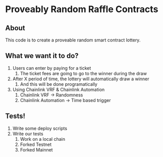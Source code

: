 # Proveably Random Raffle Contracts

## About

This code is to create a proveable random smart contract lottery.

## What we want it to do?

1. Users can enter by paying for a ticket
   1. The ticket fees are going to go to the winner during the draw
2. After X period of time, the lottery will automatically draw a winner
   1. And this will be done programatically
3. Using Chainlink VRF & Chainlink Automation
   1. Chainlink VRF -> Randomness
   2. Chainlink Automation -> Time based trigger 


## Tests!

1. Write some deploy scripts
2. Write our tests
   1. Work on a local chain
   2. Forked Testnet
   3. Forked Mainnet
   
